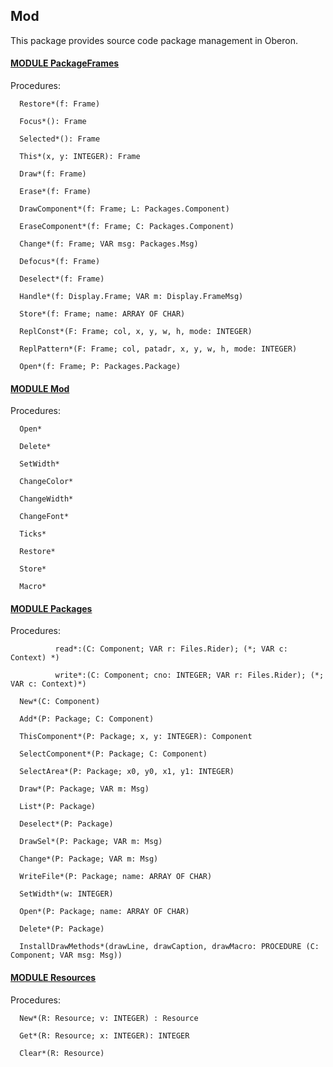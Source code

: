 ## Mod
This package provides source code package management in Oberon.



#### [MODULE PackageFrames](https://github.com/io-core/Mod/blob/main/PackageFrames.Mod)

Procedures:
```
  Restore*(f: Frame)

  Focus*(): Frame

  Selected*(): Frame

  This*(x, y: INTEGER): Frame

  Draw*(f: Frame)

  Erase*(f: Frame)

  DrawComponent*(f: Frame; L: Packages.Component)

  EraseComponent*(f: Frame; C: Packages.Component)

  Change*(f: Frame; VAR msg: Packages.Msg)

  Defocus*(f: Frame)

  Deselect*(f: Frame)

  Handle*(f: Display.Frame; VAR m: Display.FrameMsg)

  Store*(f: Frame; name: ARRAY OF CHAR)

  ReplConst*(F: Frame; col, x, y, w, h, mode: INTEGER)

  ReplPattern*(F: Frame; col, patadr, x, y, w, h, mode: INTEGER)

  Open*(f: Frame; P: Packages.Package)

```


#### [MODULE Mod](https://github.com/io-core/Mod/blob/main/Mod.Mod)

Procedures:
```
  Open*

  Delete*

  SetWidth*

  ChangeColor*

  ChangeWidth*

  ChangeFont*

  Ticks*

  Restore*

  Store*

  Macro*

```


#### [MODULE Packages](https://github.com/io-core/Mod/blob/main/Packages.Mod)

Procedures:
```
          read*:(C: Component; VAR r: Files.Rider); (*; VAR c: Context) *)

          write*:(C: Component; cno: INTEGER; VAR r: Files.Rider); (*; VAR c: Context)*)

  New*(C: Component)

  Add*(P: Package; C: Component)

  ThisComponent*(P: Package; x, y: INTEGER): Component

  SelectComponent*(P: Package; C: Component)

  SelectArea*(P: Package; x0, y0, x1, y1: INTEGER)

  Draw*(P: Package; VAR m: Msg)

  List*(P: Package)

  Deselect*(P: Package)

  DrawSel*(P: Package; VAR m: Msg)

  Change*(P: Package; VAR m: Msg)

  WriteFile*(P: Package; name: ARRAY OF CHAR)

  SetWidth*(w: INTEGER)

  Open*(P: Package; name: ARRAY OF CHAR)

  Delete*(P: Package)

  InstallDrawMethods*(drawLine, drawCaption, drawMacro: PROCEDURE (C: Component; VAR msg: Msg))

```


#### [MODULE Resources](https://github.com/io-core/Mod/blob/main/Resources.Mod)

Procedures:
```
  New*(R: Resource; v: INTEGER) : Resource

  Get*(R: Resource; x: INTEGER): INTEGER

  Clear*(R: Resource)

```
